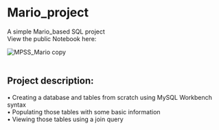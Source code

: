 # Mario_project
A simple Mario_based SQL project
<br>
View the public Notebook here:
<a href="https://deepnote.com/workspace/christianprojects-8fb05dc1-2d97-4fd6-8097-4f0bd19cd728/project/marioproject-8934a191-53e5-4880-a48a-f6212877fd4b"> </a>
<br>

![MPSS_Mario copy](https://user-images.githubusercontent.com/76793483/212478263-e6a3d7ea-9512-4a06-9e16-8e05e24877e5.jpg)
<br>
<br>

## Project description:

• Creating a database and tables from scratch using MySQL Workbench syntax
<br>
• Populating those tables with some basic information
<br>
• Viewing those tables using a join query 
